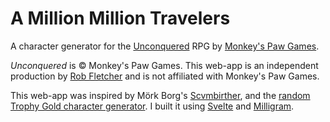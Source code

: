 # A Million Million Travelers

A character generator for the [Unconquered](https://monkeys-paw-games.itch.io/unconquered-free-artless-edition) RPG by [Monkey's Paw Games](https://monkeyspawgames.com/).

_Unconquered_ is © Monkey's Paw Games. This web-app is an independent production by [Rob Fletcher](https://fletch.omg.lol/) and is not affiliated with Monkey's Paw Games.

This web-app was inspired by Mörk Borg's [Scvmbirther](https://scvmbirther.makedatanotlore.dev/), and the [random Trophy Gold character generator](https://character.totalpartykill.ca/trophy/). I built it using [Svelte](https://svelte.dev/) and [Milligram](https://milligram.io/).
